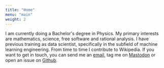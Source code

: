 ```yaml
---
title: "Home"
menu: "main"
weight: 2
---
```


I am currently doing a Bachelor's degree in Physics. My primary interests are mathematics, science, free software and rational analysis. I have previous training as data scientist, specifically in the subfield of machine learning engineering. From time to time I contribute to Wikipedia. If you want to get in touch, you can send me an [email](mailto:trigo@inventati.org), tag me on [Mastodon](https://mathstodon.xyz/@tunjan) or open an issue on [Github](https://github.com/tunjan).
